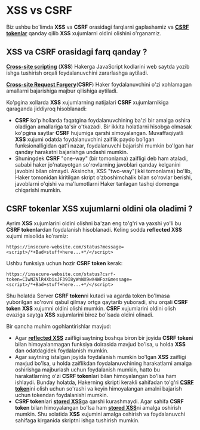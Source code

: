 # XSS vs CSRF

Biz ushbu bo'limda **XSS** va **CSRF** orasidagi farqlarni gaplashamiz va [**CSRF tokenlar**](csrf-tokenlar) qanday qilib **XSS** xujumlarni oldini olishini o'rganamiz.

## XSS va CSRF orasidagi farq qanday ? <a href="#xss-va-csrf-orasidagi-farq-nima" id="xss-va-csrf-orasidagi-farq-nima"></a>

**[Cross-site scripting](../xss)** (**XSS**) Hakerga JavaScript kodlarini web saytda yozib ishga tushirish orqali foydalanuvchini zararlashga aytiladi.

**[Cross-site Request Forgery](../csrf)**(**CSRF**) Haker foydalanuvchini o'zi xohlamagan amallarni bajarishiga majbur qilishiga aytiladi.

Ko'pgina xollarda **XSS** xujumlarning natijalari **CSRF** xujumlarnikiga qaraganda jiddiyroq hisoblanadi:

* **CSRF** ko'p hollarda faqatgina foydalanuvchining ba'zi bir amalga oshira oladigan amallariga ta'sir o'tkazadi. Bir ikkita holatlarni hisobga olmasak ko'pgina saytlar **CSRF** hujumiga qarshi ximoyalangan. Muvaffaqiyatli **XSS** xujumi odatda foydalanuvchini zaiflik paydo bo'lgan funksionalligidan qat'i nazar, foydalanuvchi bajarishi mumkin bo'lgan har qanday harakatni bajarishga undashi mumkin.
* Shuningdek **CSRF** "one-way" (bir tomonlama) zaifligi deb ham ataladi, sababi haker jo'natayotgan so'rovlarning javoblari qanday kelganini javobini bilan olmaydi. Aksincha, XSS "two-way"(ikki tomonlama) bo'lib, Haker tomonidan kiritilgan skript o'zboshimchalik bilan so'rovlar berishi, javoblarni o'qishi va ma'lumotlarni Haker tanlagan tashqi domenga chiqarishi mumkin.

## CSRF tokenlar XSS xujumlarni oldini ola oladimi ? <a href="#csrf-tokenlar-xss-xujumlarni-oldini-ola-oladimi" id="csrf-tokenlar-xss-xujumlarni-oldini-ola-oladimi"></a>

Ayrim **XSS** xujumlarini oldini olishni ba'zan eng to'g'ri va yaxshi yo'li bu **CSRF tokenlar**dan foydalanish hisoblanadi. Keling sodda **reflected XSS** xujumi misolida ko'ramiz:

```url
https://insecure-website.com/status?message=<script>/*+Bad+stuff+here...+*/</script>
```

Ushbu funksiya uchun hozir **CSRF token** kerak:

```url
https://insecure-website.com/status?csrf-token=CIwNZNlR4XbisJF39I8yWnWX9wX4WFoz&message=<script>/*+Bad+stuff+here...+*/</script>
```

Shu holatda Server **CSRF token**ni kutadi va agarda token bo'lmasa yuborilgan so'rovni qabul qilmay ortga qaytarib yuboradi, shu orqali **CSRF token** **XSS** xujumni oldini olishi mumkin. **CSRF** xujumlarini oldini olish evaziga saytga **XSS** xujumlarini biroz bo'lsada oldini olinadi.

Bir qancha muhim ogohlantirishlar mavjud:

* Agar [**reflected XSS**](../xss/reflected-xss) zaifligi saytning boshqa biron bir joyida **CSRF token**i bilan himoyalanmagan funksiya doirasida mavjud bo'lsa, u holda **XSS** dan odatdagidek foydalanish mumkin.
* Agar saytning istalgan joyida foydalanish mumkin bo'lgan **XSS** zaifligi mavjud bo'lsa, u holda zaiflikdan foydalanuvchining harakatlarni amalga oshirishga majburlash uchun foydalanish mumkin, hatto bu harakatlarning o'zi **CSRF token**lari bilan himoyalangan bo'lsa ham ishlaydi. Bunday holatda, Hakerning skripti kerakli sahifadan to'g'ri [**CSRF token**](csrf-tokenlar)ini olish uchun so'rashi va keyin himoyalangan amalni bajarish uchun tokendan foydalanishi mumkin.
* **CSRF token**lari [**stored XSS**](../xss/stored-xss)ga qarshi kurashmaydi. Agar sahifa **CSRF token** bilan himoyalangan bo'lsa ham [**stored XSS**](../xss/stored-xss)ni amalga oshirish mumkin. Shu xolatida **XSS** xujumini amalga oshirish va foydalanuvchi sahifaga kirganida skriptni ishga tushirish mumkin.
